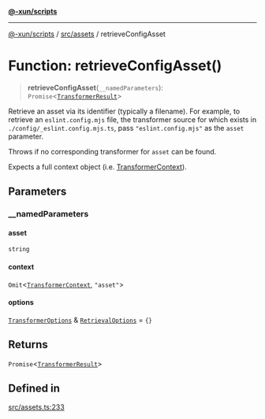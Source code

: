 [**@-xun/scripts**](../../../README.md)

***

[@-xun/scripts](../../../README.md) / [src/assets](../README.md) / retrieveConfigAsset

# Function: retrieveConfigAsset()

> **retrieveConfigAsset**(`__namedParameters`): `Promise`\<[`TransformerResult`](../type-aliases/TransformerResult.md)\>

Retrieve an asset via its identifier (typically a filename). For example, to
retrieve an `eslint.config.mjs` file, the transformer source for which exists
in `./config/_eslint.config.mjs.ts`, pass `"eslint.config.mjs"` as the
`asset` parameter.

Throws if no corresponding transformer for `asset` can be found.

Expects a full context object (i.e. [TransformerContext](../type-aliases/TransformerContext.md)).

## Parameters

### \_\_namedParameters

#### asset

`string`

#### context

`Omit`\<[`TransformerContext`](../type-aliases/TransformerContext.md), `"asset"`\>

#### options

[`TransformerOptions`](../type-aliases/TransformerOptions.md) & [`RetrievalOptions`](../type-aliases/RetrievalOptions.md) = `{}`

## Returns

`Promise`\<[`TransformerResult`](../type-aliases/TransformerResult.md)\>

## Defined in

[src/assets.ts:233](https://github.com/Xunnamius/xscripts/blob/cfe28e3d801ec1b719b0dedbda4e9f63d7924b77/src/assets.ts#L233)
